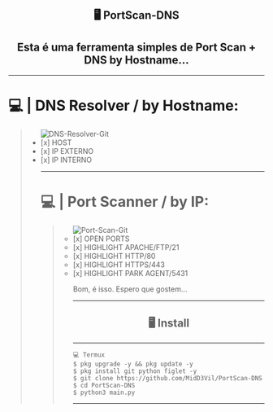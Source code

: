 # <h2 align="center">🖥 PortScan-DNS</h2>

<h2 align="center"> Esta é uma ferramenta simples de Port Scan + DNS by Hostname...</h2>


<hr>

<h1>💻 | DNS Resolver / by Hostname:</h1>
<blockquote>
  <ul>
    <img src="https://i.ibb.co/w4TWK3w/DNS-Resolver-Git.png" alt="DNS-Resolver-Git" border="0" aling="left">
    <li> [x] HOST </li>
    <li> [x] IP EXTERNO </li>
    <li> [x] IP INTERNO </li>


<hr>

<h1>💻 | Port Scanner / by IP:</h1>
<blockquote>
  <ul>
    <img src="https://i.ibb.co/QkbWFH8/Port-Scan-Git.png" alt="Port-Scan-Git" border="0">
    <li> [x] OPEN PORTS </li>
    <li> [x] HIGHLIGHT APACHE/FTP/21 </li>
    <li> [x] HIGHLIGHT HTTP/80 </li>
    <li> [x] HIGHLIGHT HTTPS/443 </li>
    <li> [x] HIGHLIGHT PARK AGENT/5431 </li>

Bom, é isso. Espero que gostem...

---------------------------------------------------------------------------

<h2 align="center">🖥 Install</h2>

---------------------------------------------------------------------------

```
💻 Termux
$ pkg upgrade -y && pkg update -y
$ pkg install git python figlet -y
$ git clone https://github.com/MidD3Vil/PortScan-DNS
$ cd PortScan-DNS
$ python3 main.py
```

---------------------------------------------------------------------------

